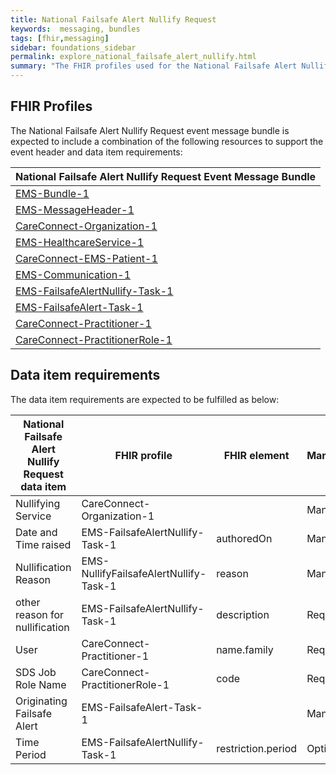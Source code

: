 ```yaml
---
title: National Failsafe Alert Nullify Request
keywords:  messaging, bundles
tags: [fhir,messaging]
sidebar: foundations_sidebar
permalink: explore_national_failsafe_alert_nullify.html
summary: "The FHIR profiles used for the National Failsafe Alert Nullify Request event message bundle"
---
```


## FHIR Profiles ##
The National Failsafe Alert Nullify Request event message bundle is expected to include a combination of the following resources to support the event header and data item requirements:

| National Failsafe Alert Nullify Request Event Message Bundle       |
|-------------------------------------------|
| [EMS-Bundle-1](https://fhir.nhs.uk/STU3/StructureDefinition/EMS-Bundle-1)                              |
| [EMS-MessageHeader-1](https://fhir.nhs.uk/STU3/StructureDefinition/EMS-MessageHeader-1)                       |
| [CareConnect-Organization-1](https://fhir.hl7.org.uk/STU3/StructureDefinition/CareConnect-Organization-1)                |
| [EMS-HealthcareService-1](https://fhir.nhs.uk/STU3/StructureDefinition/EMS-HealthcareService-1)                   |
| [CareConnect-EMS-Patient-1](https://fhir.nhs.uk/STU3/StructureDefinition/CareConnect-EMS-Patient-1)                     |
| [EMS-Communication-1](https://fhir.nhs.uk/STU3/StructureDefinition/EMS-Communication-1)                       |
| [EMS-FailsafeAlertNullify-Task-1](https://fhir.nhs.uk/STU3/StructureDefinition/EMS-FailsafeAlertNullify-Task-1)                      |
| [EMS-FailsafeAlert-Task-1](https://fhir.nhs.uk/STU3/StructureDefinition/EMS-FailsafeAlert-Task-1)                      |
| [CareConnect-Practitioner-1](https://fhir.hl7.org.uk/STU3/StructureDefinition/CareConnect-Practitioner-1)                |
| [CareConnect-PractitionerRole-1](https://fhir.hl7.org.uk/STU3/StructureDefinition/CareConnect-PractitionerRole-1)                |

## Data item requirements  ##

The data item requirements are expected to be fulfilled as below:

| National Failsafe Alert Nullify Request data item | FHIR profile               | FHIR element                     | Mandatory/Required/Optional |
|--------------------------|----------------------------|----------------------------------|-----------------------------|
| Nullifying Service                  | CareConnect-Organization-1 |                                  | Mandatory                   |
| Date and Time raised     | EMS-FailsafeAlertNullify-Task-1       | authoredOn                       | Mandatory                   |
| Nullification Reason            | EMS-NullifyFailsafeAlertNullify-Task-1       | reason                    |        Mandatory            |
| other reason for nullification         | EMS-FailsafeAlertNullify-Task-1       | description                  |     Required               |
| User              | CareConnect-Practitioner-1      | name.family                      | Requiredl                   |
| SDS Job Role Name         | CareConnect-PractitionerRole-1      | code                       | Required                   |
| Originating Failsafe Alert        | EMS-FailsafeAlert-Task-1      |                        | Mandatory                   |
| Time Period               | EMS-FailsafeAlertNullify-Task-1      |restriction.period | Optional                  |











